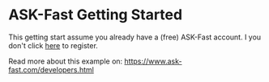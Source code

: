 # ASK-Fast Getting Started

This getting start assume you already have a (free) ASK-Fast account. I you don't 
click [here](https://portal.ask-fast.com/index.html#/register#step-1) to register.

Read more about this example on: https://www.ask-fast.com/developers.html
